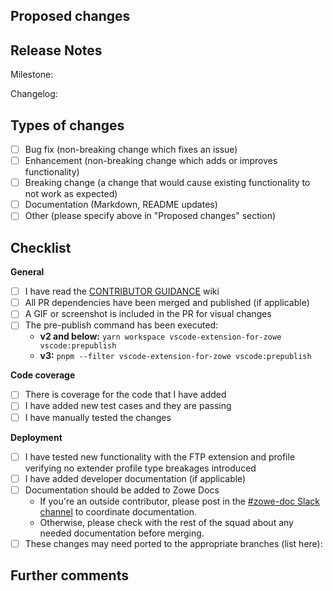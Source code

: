 ## Proposed changes

<!-- Describe the big picture of your changes here to communicate to the maintainers why we should accept this pull request. If it fixes a bug or resolves a feature request, be sure to link to that issue. -->

## Release Notes

<!-- Include the Milestone Number and a small description of your change that will be added to the changelog. -->
<!-- If there is a linked issue, it should have the same milestone as this PR. -->

Milestone:

Changelog:

## Types of changes

<!-- What types of changes does your code introduce to Zowe Explorer? Put an `x` in all boxes that apply. -->

- [ ] Bug fix (non-breaking change which fixes an issue)
- [ ] Enhancement (non-breaking change which adds or improves functionality)
- [ ] Breaking change (a change that would cause existing functionality to not work as expected)
- [ ] Documentation (Markdown, README updates)
- [ ] Other (please specify above in "Proposed changes" section)

## Checklist

<!-- Put an `x` in all boxes that apply. You can also fill these out after creating the PR. If you're unsure about any of them, don't hesitate to ask. We're here to help! This checklist will be used as reference for both the contributor and the reviewer. -->

**General**

- [ ] I have read the [CONTRIBUTOR GUIDANCE](https://github.com/zowe/zowe-explorer-vscode/wiki/Best-Practices:-Contributor-Guidance) wiki
- [ ] All PR dependencies have been merged and published (if applicable)
- [ ] A GIF or screenshot is included in the PR for visual changes
- [ ] The pre-publish command has been executed:
  - **v2 and below:** `yarn workspace vscode-extension-for-zowe vscode:prepublish`
  - **v3:** `pnpm --filter vscode-extension-for-zowe vscode:prepublish`

**Code coverage**

- [ ] There is coverage for the code that I have added
- [ ] I have added new test cases and they are passing
- [ ] I have manually tested the changes

**Deployment**

- [ ] I have tested new functionality with the FTP extension and profile verifying no extender profile type breakages introduced
- [ ] I have added developer documentation (if applicable)
- [ ] Documentation should be added to Zowe Docs
  - If you're an outside contributor, please post in the [#zowe-doc Slack channel](https://openmainframeproject.slack.com/archives/CC961JYMQ) to coordinate documentation.
  - Otherwise, please check with the rest of the squad about any needed documentation before merging.
- [ ] These changes may need ported to the appropriate branches (list here):

## Further comments

<!-- If this is a relatively large or complex change, kick off the discussion by explaining why you chose the solution you did, what alternatives you considered, etc... -->
